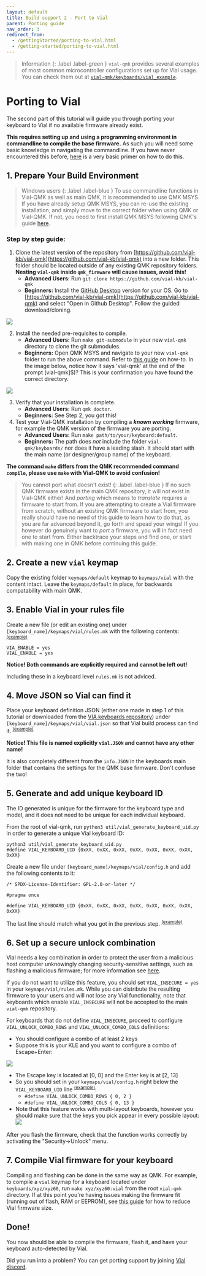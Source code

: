 ```yaml
---
layout: default
title: Build support 2 - Port to Vial
parent: Porting guide
nav_order: 3
redirect_from:
  - /gettingStarted/porting-to-vial.html
  - /getting-started/porting-to-vial.html
---
```


> Information
> {: .label .label-green }
> `vial-qmk` provides several examples of most common microcontroller configurations set up for Vial usage. You can check them out at [`vial-qmk/keyboards/vial_example`](https://github.com/vial-kb/vial-qmk/tree/vial/keyboards/vial_example).

# Porting to Vial

The second part of this tutorial will guide you through porting your keyboard to Vial if no available firmware already exist.

**This requires setting up and using a programming environment in commandline to compile the base firmware.** As such you will need some basic knowledge in navigating the commandline. If you have never encountered this before, [here](https://developer.mozilla.org/en-US/docs/Learn/Tools_and_testing/Understanding_client-side_tools/Command_line#basic_built-in_terminal_commands) is a very basic primer on how to do this.

## 1. Prepare Your Build Environment

> Windows users
> {: .label .label-blue }
> To use commandline functions in Vial-QMK as well as main QMK, it is recommended to use QMK MSYS. If you have already setup QMK MSYS, you can re-use the existing installation, and simply move to the correct folder when using QMK or Vial-QMK. If not, you need to first install QMK MSYS following QMK's guide [here](https://docs.qmk.fm/#/newbs_getting_started).

### Step by step guide:
1. Clone the latest version of the repository from [https://github.com/vial-kb/vial-qmk](https://github.com/vial-kb/vial-qmk) into a new folder. This folder should be located outside of any existing QMK repository folders. **Nesting `vial-qmk` inside `qmk_firmware` will cause issues, avoid this!**
   - **Advanced Users:** Run `git clone https://github.com/vial-kb/vial-qmk`
   - **Beginners:** Install the [GitHub Desktop](https://desktop.github.com) version for your OS. Go to [https://github.com/vial-kb/vial-qmk](https://github.com/vial-kb/vial-qmk) and select "Open in Github Desktop". Follow the guided download/cloning.

![](../img/open_to_github_desktop.png)

2. Install the needed pre-requisites to compile.
   - **Advanced Users:** Run `make git-submodule` in your new `vial-qmk` directory to clone the git submodules.
   - **Beginners:** Open QMK MSYS and navigate to your new `vial-qmk` folder to run the above command. Refer to [this guide](https://developer.mozilla.org/en-US/docs/Learn/Tools_and_testing/Understanding_client-side_tools/Command_line#basic_built-in_terminal_commands) on how-to. In the image below, notice how it says 'vial-qmk' at the end of the prompt (vial-qmk]$)? This is your confirmation you have found the correct directory.

![](../img/beginner_prompt.png)

3. Verify that your installation is complete.
   - **Advanced Users:** Run `qmk doctor`.
   - **Beginners:** See Step 2, you got this!
4. Test your Vial-QMK installation by compiling a ***known working*** firmware, for example the QMK version of the firmware you are porting.
   - **Advanced Users:** Run `make path/to/your/keyboard:default`. 
   - **Beginners:** The path does *not* include the folder `vial-qmk/keyboards/` nor does it have a leading slash. It should start with the main name (or designer/group name) of the keyboard.

**The command `make` differs from the QMK recommended command `compile`, please use `make` with Vial-QMK to avoid confusion!**

> You cannot port what doesn't exist!
> {: .label .label-blue }
> If no such QMK firmware exists in the main QMK repository, it will not exist in Vial-QMK either!
> And *porting* which means to *translate* requires a firmware to start from. If you are attempting to create a Vial firmware from scratch, without an existing QMK firmware to start from, you really should have no need of this guide to learn how to do that, as you are far advanced beyond it, go forth and spead your wings!
> If you however do genuinely want to *port* a firmware, you will in fact need one to start from. Either backtrace your steps and find one, or start with making one in QMK before continuing this guide.


## 2. Create a new `vial` keymap

Copy the existing folder `keymaps/default` keymap to `keymaps/vial` with the content intact. Leave the `keymaps/default` in place, for backwards compatability with main QMK.

## 3. Enable Vial in your rules file

Create a new file (or edit an existing one) under `[keyboard_name]/keymaps/vial/rules.mk` with the following contents:<sup>[(example)](https://github.com/vial-kb/vial-qmk/blob/90f3b0e2e188eccb23ed8a2a690df278a0f1057b/keyboards/vial_example/vial_atmega32u4/keymaps/vial/rules.mk#L2)</sup>

```
VIA_ENABLE = yes
VIAL_ENABLE = yes
```
**Notice! Both commands are explicitly required and cannot be left out!**


Including these in a keyboard level `rules.mk` is not adviced.

## 4. Move JSON so Vial can find it

Place your keyboard definition JSON (either one made in step 1 of this tutorial or downloaded from the [VIA keyboards repository](https://github.com/the-via/keyboards/tree/master/src)) under `[keyboard_name]/keymaps/vial/vial.json` so that Vial build process can find it. <sup>[(example)](https://github.com/vial-kb/vial-qmk/blob/90f3b0e2e188eccb23ed8a2a690df278a0f1057b/keyboards/vial_example/vial_atmega32u4/keymaps/vial/vial.json)</sup>

**Notice! This file is named explicitly `vial.JSON` and cannot have any other name!**


It is also completely different from the `info.JSON` in the keyboards main folder that contains the settings for the QMK base firmware. Don't confuse the two!

## 5. Generate and add unique keyboard ID
The ID generated is unique for the firmware for the keyboard type and model, and it does not need to be unique for each individual keyboard.

From the root of vial-qmk, run `python3 util/vial_generate_keyboard_uid.py` in order to generate a unique Vial keyboard ID:

```
python3 util/vial_generate_keyboard_uid.py
#define VIAL_KEYBOARD_UID {0xXX, 0xXX, 0xXX, 0xXX, 0xXX, 0xXX, 0xXX, 0xXX}
```

Create a new file under `[keyboard_name]/keymaps/vial/config.h` and add the following contents to it:

```
/* SPDX-License-Identifier: GPL-2.0-or-later */

#pragma once

#define VIAL_KEYBOARD_UID {0xXX, 0xXX, 0xXX, 0xXX, 0xXX, 0xXX, 0xXX, 0xXX}
```

The last line should match what you got in the previous step. <sup>[(example)](https://github.com/vial-kb/vial-qmk/blob/90f3b0e2e188eccb23ed8a2a690df278a0f1057b/keyboards/vial_example/vial_atmega32u4/keymaps/vial/config.h#L5)</sup>

## 6. Set up a secure unlock combination

Vial needs a key combination in order to protect the user from a malicious host computer unknowingly changing security-sensitive settings, such as flashing a malicious firmware; for more information see [here](security.md).

If you do not want to utilize this feature, you should set `VIAL_INSECURE = yes` in your `keymaps/vial/rules.mk`. While you can distribute the resulting firmware to your users and will not lose any Vial functionality, note that keyboards which enable `VIAL_INSECURE` will not be accepted to the main `vial-qmk` repository.

For keyboards that do not define `VIAL_INSECURE`, proceed to configure `VIAL_UNLOCK_COMBO_ROWS` and `VIAL_UNLOCK_COMBO_COLS` definitions:

* You should configure a combo of at least 2 keys
* Suppose this is your KLE and you want to configure a combo of Escape+Enter:

![](../img/security-kle.png)

* The Escape key is located at [0, 0] and the Enter key is at [2, 13]
* So you should set in your `keymaps/vial/config.h` right below the `VIAL_KEYBOARD_UID` line <sup>[(example)](https://github.com/vial-kb/vial-qmk/blob/90f3b0e2e188eccb23ed8a2a690df278a0f1057b/keyboards/vial_example/vial_atmega32u4/keymaps/vial/config.h#L6-L7)</sup>:
  * `#define VIAL_UNLOCK_COMBO_ROWS { 0, 2 }`
  * `#define VIAL_UNLOCK_COMBO_COLS { 0, 13 }`
* Note that this feature works with multi-layout keyboards, however you should make sure that the keys you pick appear in every possible layout:
![](../img/security-user-prompt.png)

After you flash the firmware, check that the function works correctly by activating the "Security->Unlock" menu.

## 7. Compile Vial firmware for your keyboard

Compiling and flashing can be done in the same way as QMK. For example, to compile a `vial` keymap for a keyboard located under `keyboards/xyz/xyz60`, run `make xyz/xyz60:vial` from the root `vial-qmk` directory. If at this point you're having issues making the firmware fit (running out of flash, RAM or EEPROM), see [this guide](firmware-size.md) for how to reduce Vial firmware size.

## Done!

You now should be able to compile the firmware, flash it, and have your keyboard auto-detected by Vial.

Did you run into a problem? You can get porting support by joining [Vial discord](https://discord.gg/zNKEUXTKwF).
